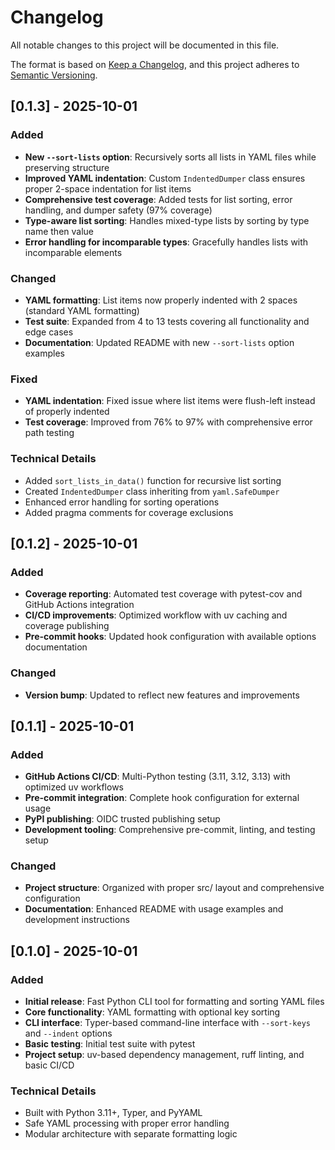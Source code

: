 # Changelog

All notable changes to this project will be documented in this file.

The format is based on [Keep a Changelog](https://keepachangelog.com/en/1.0.0/),
and this project adheres to [Semantic Versioning](https://semver.org/spec/v2.0.0.html).

## [0.1.3] - 2025-10-01

### Added

- **New `--sort-lists` option**: Recursively sorts all lists in YAML files while preserving structure
- **Improved YAML indentation**: Custom `IndentedDumper` class ensures proper 2-space indentation for list items
- **Comprehensive test coverage**: Added tests for list sorting, error handling, and dumper safety (97% coverage)
- **Type-aware list sorting**: Handles mixed-type lists by sorting by type name then value
- **Error handling for incomparable types**: Gracefully handles lists with incomparable elements

### Changed

- **YAML formatting**: List items now properly indented with 2 spaces (standard YAML formatting)
- **Test suite**: Expanded from 4 to 13 tests covering all functionality and edge cases
- **Documentation**: Updated README with new `--sort-lists` option examples

### Fixed

- **YAML indentation**: Fixed issue where list items were flush-left instead of properly indented
- **Test coverage**: Improved from 76% to 97% with comprehensive error path testing

### Technical Details

- Added `sort_lists_in_data()` function for recursive list sorting
- Created `IndentedDumper` class inheriting from `yaml.SafeDumper`
- Enhanced error handling for sorting operations
- Added pragma comments for coverage exclusions

## [0.1.2] - 2025-10-01

### Added

- **Coverage reporting**: Automated test coverage with pytest-cov and GitHub Actions integration
- **CI/CD improvements**: Optimized workflow with uv caching and coverage publishing
- **Pre-commit hooks**: Updated hook configuration with available options documentation

### Changed

- **Version bump**: Updated to reflect new features and improvements

## [0.1.1] - 2025-10-01

### Added

- **GitHub Actions CI/CD**: Multi-Python testing (3.11, 3.12, 3.13) with optimized uv workflows
- **Pre-commit integration**: Complete hook configuration for external usage
- **PyPI publishing**: OIDC trusted publishing setup
- **Development tooling**: Comprehensive pre-commit, linting, and testing setup

### Changed

- **Project structure**: Organized with proper src/ layout and comprehensive configuration
- **Documentation**: Enhanced README with usage examples and development instructions

## [0.1.0] - 2025-10-01

### Added

- **Initial release**: Fast Python CLI tool for formatting and sorting YAML files
- **Core functionality**: YAML formatting with optional key sorting
- **CLI interface**: Typer-based command-line interface with `--sort-keys` and `--indent` options
- **Basic testing**: Initial test suite with pytest
- **Project setup**: uv-based dependency management, ruff linting, and basic CI/CD

### Technical Details

- Built with Python 3.11+, Typer, and PyYAML
- Safe YAML processing with proper error handling
- Modular architecture with separate formatting logic
